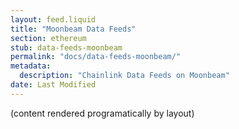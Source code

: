 ```yaml
---
layout: feed.liquid
title: "Moonbeam Data Feeds"
section: ethereum
stub: data-feeds-moonbeam
permalink: "docs/data-feeds-moonbeam/"
metadata:
  description: "Chainlink Data Feeds on Moonbeam"
date: Last Modified
---
```

(content rendered programatically by layout)
